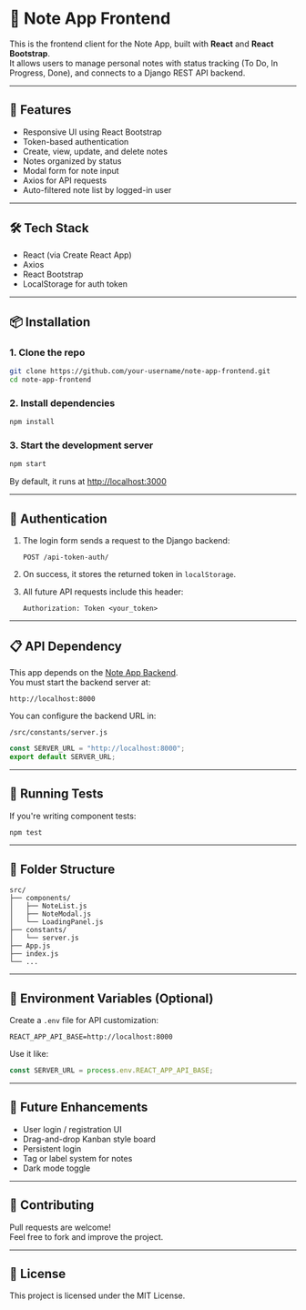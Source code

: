 # 📝 Note App Frontend

This is the frontend client for the Note App, built with **React** and **React Bootstrap**.  
It allows users to manage personal notes with status tracking (To Do, In Progress, Done), and connects to a Django REST API backend.

---

## 🚀 Features

- Responsive UI using React Bootstrap
- Token-based authentication
- Create, view, update, and delete notes
- Notes organized by status
- Modal form for note input
- Axios for API requests
- Auto-filtered note list by logged-in user

---

## 🛠 Tech Stack

- React (via Create React App)
- Axios
- React Bootstrap
- LocalStorage for auth token

---

## 📦 Installation

### 1. Clone the repo
```bash
git clone https://github.com/your-username/note-app-frontend.git
cd note-app-frontend
```

### 2. Install dependencies
```bash
npm install
```

### 3. Start the development server
```bash
npm start
```

By default, it runs at [http://localhost:3000](http://localhost:3000)

---

## 🔐 Authentication

1. The login form sends a request to the Django backend:
   ```
   POST /api-token-auth/
   ```

2. On success, it stores the returned token in `localStorage`.

3. All future API requests include this header:
   ```
   Authorization: Token <your_token>
   ```

---

## 📋 API Dependency

This app depends on the [Note App Backend](https://github.com/your-username/note-app-backend).  
You must start the backend server at:

```
http://localhost:8000
```

You can configure the backend URL in:

```
/src/constants/server.js
```

```js
const SERVER_URL = "http://localhost:8000";
export default SERVER_URL;
```

---

## 🧪 Running Tests

If you're writing component tests:

```bash
npm test
```

---

## 📁 Folder Structure

```
src/
├── components/
│   ├── NoteList.js
│   ├── NoteModal.js
│   └── LoadingPanel.js
├── constants/
│   └── server.js
├── App.js
├── index.js
└── ...
```

---

## 🔄 Environment Variables (Optional)

Create a `.env` file for API customization:

```
REACT_APP_API_BASE=http://localhost:8000
```

Use it like:

```js
const SERVER_URL = process.env.REACT_APP_API_BASE;
```

---

## 📌 Future Enhancements

- User login / registration UI
- Drag-and-drop Kanban style board
- Persistent login
- Tag or label system for notes
- Dark mode toggle

---

## 🤝 Contributing

Pull requests are welcome!  
Feel free to fork and improve the project.

---

## 📄 License

This project is licensed under the MIT License.
